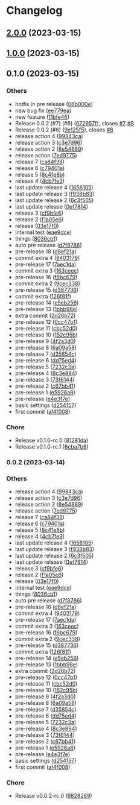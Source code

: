 # Changelog

## [2.0.0](https://github.com/nicolascavallin/htestapp/compare/2.0.0-rc.0...2.0.0) (2023-03-15)

## [1.0.0](https://github.com/nicolascavallin/htestapp/compare/1.0.0-rc.0...1.0.0) (2023-03-15)

## 0.1.0 (2023-03-15)


### Others

* hotfix in pre release ([06b000e](https://github.com/nicolascavallin/htestapp/commit/06b000e60fe6e368ec4f0f25ab8b227682afafbc))
* new bug fix ([ee779ea](https://github.com/nicolascavallin/htestapp/commit/ee779ead067d60c64e5bdeab44685266ab90d9cc))
* new feature ([11bfe46](https://github.com/nicolascavallin/htestapp/commit/11bfe46f8bde3055390852396b3fb0db7c64056f))
* Release 0.0.2 (#7) (#8) ([672957f](https://github.com/nicolascavallin/htestapp/commit/672957f4710ef2f07d0ab05f21f71d6cc7f3c806)), closes [#7](https://github.com/nicolascavallin/htestapp/issues/7) [#8](https://github.com/nicolascavallin/htestapp/issues/8)
* Release 0.0.2 (#6) ([9e125f5](https://github.com/nicolascavallin/htestapp/commit/9e125f547b0c557889b7a34f001a5ac026e465b1)), closes [#6](https://github.com/nicolascavallin/htestapp/issues/6)
* release action 4 ([99843ca](https://github.com/nicolascavallin/htestapp/commit/99843ca4fdbd99a1d3a35672269775b13e248124))
* release action 3 ([c3e7d96](https://github.com/nicolascavallin/htestapp/commit/c3e7d9641d71f3e8aaf60cb7d34ce016ed927c03))
* release action 2 ([8e54889](https://github.com/nicolascavallin/htestapp/commit/8e548891f898c45139878a27ab816a7ea476d34d))
* release action ([7ed9775](https://github.com/nicolascavallin/htestapp/commit/7ed977523701c74046f5ea304c5349b0bb3aef9e))
* release 7 ([ca84f38](https://github.com/nicolascavallin/htestapp/commit/ca84f389c59764c074ce650fd707c7d4f311246b))
* release 6 ([c79401a](https://github.com/nicolascavallin/htestapp/commit/c79401a3966a5c8bd457ee11312902531ac51d3a))
* release 5 ([8c41e8b](https://github.com/nicolascavallin/htestapp/commit/8c41e8b0b42b81994e2c437d2e5a0e0d0ad8ef77))
* release 4 ([4cb7fe3](https://github.com/nicolascavallin/htestapp/commit/4cb7fe38c42ebe3293ddb507739bfbb9e4a859c4))
* last update release 4 ([1658105](https://github.com/nicolascavallin/htestapp/commit/1658105ce705679cc458195fe8d845716f9200fe))
* last update release 3 ([f938b83](https://github.com/nicolascavallin/htestapp/commit/f938b8332598b877d6878347065b93728dd9c5f9))
* last update release 2 ([6c3f505](https://github.com/nicolascavallin/htestapp/commit/6c3f5059b37222e1909cbc3e77ccd2867b5264aa))
* last update release ([0ef7814](https://github.com/nicolascavallin/htestapp/commit/0ef78146b07368cb6b206445c1d5b5b1ff8c723a))
* release 3 ([cf9bfe6](https://github.com/nicolascavallin/htestapp/commit/cf9bfe64b7e80b4c74bba39bd63792aaeac24d28))
* release 2 ([f1a05e6](https://github.com/nicolascavallin/htestapp/commit/f1a05e611ce9bf8b0fe62050a5e35efe119196b3))
* release ([03e17f0](https://github.com/nicolascavallin/htestapp/commit/03e17f0ebc9b8cf66814267c6ee4dc3773b5e38a))
* internal test ([eae9dce](https://github.com/nicolascavallin/htestapp/commit/eae9dcece117626c809a18794b7f9ffe0b8b06cd))
* things ([8036cb1](https://github.com/nicolascavallin/htestapp/commit/8036cb1637afe20a1a6d65f79dcb1168d846dc17))
* auto pre release ([d7f8786](https://github.com/nicolascavallin/htestapp/commit/d7f878655da85e9bb6bcf8d570be10e558044d38))
* pre-release 18 ([d8ef21a](https://github.com/nicolascavallin/htestapp/commit/d8ef21a70e3fa5242e20ed93df31e5919d3158a0))
* commit extra 4 ([9403179](https://github.com/nicolascavallin/htestapp/commit/940317956b0eba5703279ae59f74a4cf7831d1dd))
* pre-release 17 ([7aec1da](https://github.com/nicolascavallin/htestapp/commit/7aec1dadd9b456cb5354c096ab8b9615890bf90d))
* commit extra 3 ([163ceec](https://github.com/nicolascavallin/htestapp/commit/163ceec75c193f04872163de170f069ceddb6698))
* pre-release 16 ([f6bc679](https://github.com/nicolascavallin/htestapp/commit/f6bc679090a15a40630680ee18fd1c28138eefe3))
* commit extra 2 ([9cec338](https://github.com/nicolascavallin/htestapp/commit/9cec338d443b79afd154df8f268d631fad7804f9))
* pre-release 15 ([d387736](https://github.com/nicolascavallin/htestapp/commit/d38773664fbd0b6a29ccee6444201f75240b30d8))
* commit extra ([126f81f](https://github.com/nicolascavallin/htestapp/commit/126f81fd8c1b335bddc77583f7ecb705bc82a478))
* pre-release 14 ([e5eb256](https://github.com/nicolascavallin/htestapp/commit/e5eb2564de8a09b87b2d06a84e8e51ac3e130f3b))
* pre-release 13 ([1bbb98e](https://github.com/nicolascavallin/htestapp/commit/1bbb98e1f2d1717af90e8ebd6871653255cac18c))
* extra commit ([2d26b72](https://github.com/nicolascavallin/htestapp/commit/2d26b7237cc532777308a0e52fea055b8be2f6db))
* pre-release 12 ([0cc47b1](https://github.com/nicolascavallin/htestapp/commit/0cc47b1c6df2df113e64b56dd38d03224e709818))
* pre-release 11 ([cbc52d0](https://github.com/nicolascavallin/htestapp/commit/cbc52d07c53001c57e5b2cdbea908125d7b4df42))
* pre-release 10 ([152c95b](https://github.com/nicolascavallin/htestapp/commit/152c95b2fa6899d5602d1d0fb29551043115ff70))
* pre-release 9 ([4f2a3d0](https://github.com/nicolascavallin/htestapp/commit/4f2a3d0386b67d9f52ade5327fd2f458a4f995f7))
* pre-release 8 ([6a09a58](https://github.com/nicolascavallin/htestapp/commit/6a09a5884f188971e0743197ec4e030294264ad6))
* pre-release 7 ([d35854c](https://github.com/nicolascavallin/htestapp/commit/d35854cdfd462dd08435efd2011ca361ceb919a8))
* pre-release 6 ([dd75ed4](https://github.com/nicolascavallin/htestapp/commit/dd75ed43deced0d5434f63b08228d3892aded844))
* pre-release 5 ([7232c3a](https://github.com/nicolascavallin/htestapp/commit/7232c3a8c02a19ca1235676e43bcf07b1942bf54))
* pre-release 4 ([8c3e894](https://github.com/nicolascavallin/htestapp/commit/8c3e894b677df474eb11f3e2e37d3cff4dcc0393))
* pre-release 3 ([73f6144](https://github.com/nicolascavallin/htestapp/commit/73f6144935ee8f699cd788bc6f15440c65985783))
* pre-release 2 ([c67bb41](https://github.com/nicolascavallin/htestapp/commit/c67bb414e9f977a18afbb95ba471251a69c664f0))
* pre-release 1 ([e5926a8](https://github.com/nicolascavallin/htestapp/commit/e5926a896a749fe90b5f25670cea400a1ebf33f4))
* pre-release ([e4e3f7e](https://github.com/nicolascavallin/htestapp/commit/e4e3f7e23049534f990232c01817a963a2781c30))
* basic settings ([d254157](https://github.com/nicolascavallin/htestapp/commit/d2541573874d410dd351b99e8aec6bb6641d48e0))
* first commit ([af4f008](https://github.com/nicolascavallin/htestapp/commit/af4f0085cc4a4716f83f10f6732022ceb64cda8a))


### Chore

* Release v0.1.0-rc.0 ([81281da](https://github.com/nicolascavallin/htestapp/commit/81281dacb371c524176a54a0878fd0e0600b89be))
* Release v0.1.0-rc.1 ([6cba7b8](https://github.com/nicolascavallin/htestapp/commit/6cba7b82eaab03232e828ab72a809a7ddf55f808))

### 0.0.2 (2023-03-14)


### Others

* release action 4 ([99843ca](https://github.com/nicolascavallin/htestapp/commit/99843ca4fdbd99a1d3a35672269775b13e248124))
* release action 3 ([c3e7d96](https://github.com/nicolascavallin/htestapp/commit/c3e7d9641d71f3e8aaf60cb7d34ce016ed927c03))
* release action 2 ([8e54889](https://github.com/nicolascavallin/htestapp/commit/8e548891f898c45139878a27ab816a7ea476d34d))
* release action ([7ed9775](https://github.com/nicolascavallin/htestapp/commit/7ed977523701c74046f5ea304c5349b0bb3aef9e))
* release 7 ([ca84f38](https://github.com/nicolascavallin/htestapp/commit/ca84f389c59764c074ce650fd707c7d4f311246b))
* release 6 ([c79401a](https://github.com/nicolascavallin/htestapp/commit/c79401a3966a5c8bd457ee11312902531ac51d3a))
* release 5 ([8c41e8b](https://github.com/nicolascavallin/htestapp/commit/8c41e8b0b42b81994e2c437d2e5a0e0d0ad8ef77))
* release 4 ([4cb7fe3](https://github.com/nicolascavallin/htestapp/commit/4cb7fe38c42ebe3293ddb507739bfbb9e4a859c4))
* last update release 4 ([1658105](https://github.com/nicolascavallin/htestapp/commit/1658105ce705679cc458195fe8d845716f9200fe))
* last update release 3 ([f938b83](https://github.com/nicolascavallin/htestapp/commit/f938b8332598b877d6878347065b93728dd9c5f9))
* last update release 2 ([6c3f505](https://github.com/nicolascavallin/htestapp/commit/6c3f5059b37222e1909cbc3e77ccd2867b5264aa))
* last update release ([0ef7814](https://github.com/nicolascavallin/htestapp/commit/0ef78146b07368cb6b206445c1d5b5b1ff8c723a))
* release 3 ([cf9bfe6](https://github.com/nicolascavallin/htestapp/commit/cf9bfe64b7e80b4c74bba39bd63792aaeac24d28))
* release 2 ([f1a05e6](https://github.com/nicolascavallin/htestapp/commit/f1a05e611ce9bf8b0fe62050a5e35efe119196b3))
* release ([03e17f0](https://github.com/nicolascavallin/htestapp/commit/03e17f0ebc9b8cf66814267c6ee4dc3773b5e38a))
* internal test ([eae9dce](https://github.com/nicolascavallin/htestapp/commit/eae9dcece117626c809a18794b7f9ffe0b8b06cd))
* things ([8036cb1](https://github.com/nicolascavallin/htestapp/commit/8036cb1637afe20a1a6d65f79dcb1168d846dc17))
* auto pre release ([d7f8786](https://github.com/nicolascavallin/htestapp/commit/d7f878655da85e9bb6bcf8d570be10e558044d38))
* pre-release 18 ([d8ef21a](https://github.com/nicolascavallin/htestapp/commit/d8ef21a70e3fa5242e20ed93df31e5919d3158a0))
* commit extra 4 ([9403179](https://github.com/nicolascavallin/htestapp/commit/940317956b0eba5703279ae59f74a4cf7831d1dd))
* pre-release 17 ([7aec1da](https://github.com/nicolascavallin/htestapp/commit/7aec1dadd9b456cb5354c096ab8b9615890bf90d))
* commit extra 3 ([163ceec](https://github.com/nicolascavallin/htestapp/commit/163ceec75c193f04872163de170f069ceddb6698))
* pre-release 16 ([f6bc679](https://github.com/nicolascavallin/htestapp/commit/f6bc679090a15a40630680ee18fd1c28138eefe3))
* commit extra 2 ([9cec338](https://github.com/nicolascavallin/htestapp/commit/9cec338d443b79afd154df8f268d631fad7804f9))
* pre-release 15 ([d387736](https://github.com/nicolascavallin/htestapp/commit/d38773664fbd0b6a29ccee6444201f75240b30d8))
* commit extra ([126f81f](https://github.com/nicolascavallin/htestapp/commit/126f81fd8c1b335bddc77583f7ecb705bc82a478))
* pre-release 14 ([e5eb256](https://github.com/nicolascavallin/htestapp/commit/e5eb2564de8a09b87b2d06a84e8e51ac3e130f3b))
* pre-release 13 ([1bbb98e](https://github.com/nicolascavallin/htestapp/commit/1bbb98e1f2d1717af90e8ebd6871653255cac18c))
* extra commit ([2d26b72](https://github.com/nicolascavallin/htestapp/commit/2d26b7237cc532777308a0e52fea055b8be2f6db))
* pre-release 12 ([0cc47b1](https://github.com/nicolascavallin/htestapp/commit/0cc47b1c6df2df113e64b56dd38d03224e709818))
* pre-release 11 ([cbc52d0](https://github.com/nicolascavallin/htestapp/commit/cbc52d07c53001c57e5b2cdbea908125d7b4df42))
* pre-release 10 ([152c95b](https://github.com/nicolascavallin/htestapp/commit/152c95b2fa6899d5602d1d0fb29551043115ff70))
* pre-release 9 ([4f2a3d0](https://github.com/nicolascavallin/htestapp/commit/4f2a3d0386b67d9f52ade5327fd2f458a4f995f7))
* pre-release 8 ([6a09a58](https://github.com/nicolascavallin/htestapp/commit/6a09a5884f188971e0743197ec4e030294264ad6))
* pre-release 7 ([d35854c](https://github.com/nicolascavallin/htestapp/commit/d35854cdfd462dd08435efd2011ca361ceb919a8))
* pre-release 6 ([dd75ed4](https://github.com/nicolascavallin/htestapp/commit/dd75ed43deced0d5434f63b08228d3892aded844))
* pre-release 5 ([7232c3a](https://github.com/nicolascavallin/htestapp/commit/7232c3a8c02a19ca1235676e43bcf07b1942bf54))
* pre-release 4 ([8c3e894](https://github.com/nicolascavallin/htestapp/commit/8c3e894b677df474eb11f3e2e37d3cff4dcc0393))
* pre-release 3 ([73f6144](https://github.com/nicolascavallin/htestapp/commit/73f6144935ee8f699cd788bc6f15440c65985783))
* pre-release 2 ([c67bb41](https://github.com/nicolascavallin/htestapp/commit/c67bb414e9f977a18afbb95ba471251a69c664f0))
* pre-release 1 ([e5926a8](https://github.com/nicolascavallin/htestapp/commit/e5926a896a749fe90b5f25670cea400a1ebf33f4))
* pre-release ([e4e3f7e](https://github.com/nicolascavallin/htestapp/commit/e4e3f7e23049534f990232c01817a963a2781c30))
* basic settings ([d254157](https://github.com/nicolascavallin/htestapp/commit/d2541573874d410dd351b99e8aec6bb6641d48e0))
* first commit ([af4f008](https://github.com/nicolascavallin/htestapp/commit/af4f0085cc4a4716f83f10f6732022ceb64cda8a))


### Chore

* Release v0.0.2-rc.0 ([6828289](https://github.com/nicolascavallin/htestapp/commit/68282890440f77d60404d17f7839087a3e2f3af2))